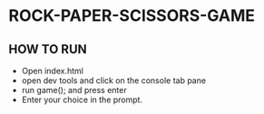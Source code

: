 # ROCK-PAPER-SCISSORS-GAME

## HOW TO RUN
- Open index.html
- open dev tools and click on the console tab pane
- run game(); and press enter
- Enter your choice in the prompt.
